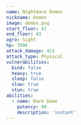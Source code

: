 ```yaml
---
name: Nightmare Demon
nickname: Demon
image: demon.png
start_floor: 41
end_floor: 43
agro: Sight
hp: 3996
attack_damage: 423
attack_type: Physical
vulnerabilities:
  bind: false
  heavy: true
  sleep: false
  slow: true
  stun: true
abilities:
  - name: Dark Dome
    potency: 90
    description: 'instant'
---
```

